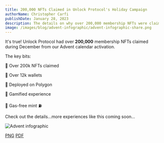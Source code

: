 ```yaml
---
title: 200,000 NFTs Claimed in Unlock Protocol's Holiday Campaign
authorName: Christopher Carfi
publishDate: January 28, 2023
description: The details on why over 200,000 membership NFTs were claimed during December from Unlock's Advent calendar activation.
image: /images/blog/advent-infographic/advent-infographic-share.png
---
```


It's true! Unlock Protocol had over **200,000** membership NFTs claimed during December from our Advent calendar activation. 

The key bits:

🚀 Over 200k NFTs claimed

🔶 Over 12k wallets

💜 Deployed on Polygon

🎲 Gamified experience

🚫 Gas-free mint ⛽️

Check out the details...more experiences like this coming soon...

![Advent infographic](/images/blog/advent-infographic/advent-infographic-v2a.png)

[PNG](/images/blog/advent-infographic/advent-infographic-v2a.png) [PDF](https://19942922.fs1.hubspotusercontent-na1.net/hubfs/19942922/Advent%20Infographic%20v2.pdf)
